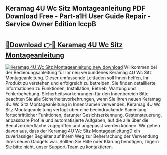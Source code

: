 ## Keramag 4U Wc Sitz Montageanleitung PDF Download Free - Part-a1H User Guide Repair - Service Owner Edition lccpB

# <h2><a href="http://df6m6y.blite.top/?on=Keramag+4U+Wc+Sitz+Montageanleitung">🔗Download 👉🔴 Keramag 4U Wc Sitz Montageanleitung</a></h2>

[![Keramag 4U Wc Sitz Montageanleitung new download](https://i.imgur.com/lujVjoI.png)](http://df6m6y.blite.top/?on=Keramag+4U+Wc+Sitz+Montageanleitung)
Willkommen bei der Bedienungsanleitung für Ihr neu verbundenes Keramag 4U Wc Sitz Montageanleitung. Dieser umfassende Leitfaden soll Ihnen helfen, Ihr Produkt zu verstehen und erfolgreich zu betreiben. Sie finden detaillierte Informationen zu Funktionen, Installation, Betrieb, Wartung und Fehlerbehebung. Sicherheitsvorkehrungen für den Innenbereich Bitte beachten Sie alle Sicherheitsvorkehrungen, wenn Sie Ihren neuen Keramag 4U Wc Sitz Montageanleitung in Innenräumen verwenden. Keramag 4U Wc Sitz Montageanleitung verfügt über eine beeindruckende Sammlung fortschrittlicher Funktionen, darunter Gesichtserkennung, Gestensteuerung, anpassbare Profile und automatisierte Aufgaben, auf die alle über die Benutzeroberfläche zugegriffen und angepasst werden können. Wir gehen davon aus, dass der Keramag 4U Wc Sitz MontageanleitungD ein zuverlässiger Begleiter auf Ihrem Weg zur Beherrschung der Verwendung Ihres neuen Gadgets war. Sollten Sie Hilfe oder Klärung benötigen, zögern Sie bitte nicht, unser Support-Team zu kontaktieren.
